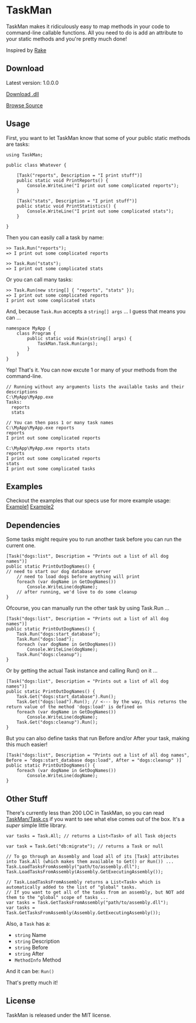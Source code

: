 TaskMan
=======

TaskMan makes it ridiculously easy to map methods in your code to command-line 
callable functions.  All you need to do is add an attribute to your static 
methods and you're pretty much done!

Inspired by [Rake][]

Download
--------

Latest version: 1.0.0.0

[Download .dll][]

[Browse Source][]

Usage
-----

First, you want to let TaskMan know that some of your public static methods are tasks:

    using TaskMan;

    public class Whatever {

        [Task("reports", Description = "I print stuff")]
        public static void PrintReports() {
            Console.WriteLine("I print out some complicated reports");
        }

        [Task("stats", Description = "I print stuff")]
        public static void PrintStatistics() {
            Console.WriteLine("I print out some complicated stats");
        }

    }

Then you can easily call a task by name:

    >> Task.Run("reports");
    => I print out some complicated reports

    >> Task.Run("stats");
    => I print out some complicated stats

Or you can call many tasks:

    >> Task.Run(new string[] { "reports", "stats" });
    => I print out some complicated reports
    I print out some complicated stats

And, because `Task.Run` accepts a `string[] args` ... I guess that means you can ...

    namespace MyApp {
        class Program {
            public static void Main(string[] args) {
                TaskMan.Task.Run(args);
            }
        }
    }

Yep!  That's it.  You can now excute 1 or many of your methods from the command-line.

    // Running without any arguments lists the available tasks and their descriptions
    C:\MyApp\MyApp.exe
    Tasks:
      reports
      stats

    // You can then pass 1 or many task names
    C:\MyApp\MyApp.exe reports
    reports
    I print out some complicated reports

    C:\MyApp\MyApp.exe reports stats
    reports
    I print out some complicated reports
    stats
    I print out some complicated tasks

Examples
--------

Checkout the examples that our specs use for more example usage:
[Example1][]
[Example2][]

Dependencies
------------

Some tasks might require you to run another task before you can run the current one.

    [Task("dogs:list", Description = "Prints out a list of all dog names")]
    public static PrintOutDogNames() {
	// need to start our dog database server
        // need to load dogs before anything will print
        foreach (var dogName in GetDogNames())
            Console.WriteLine(dogName);
        // after running, we'd love to do some cleanup
    }

Ofcourse, you can manually run the other task by using Task.Run ...

    [Task("dogs:list", Description = "Prints out a list of all dog names")]
    public static PrintOutDogNames() {
        Task.Run("dogs:start_database");
        Task.Run("dogs:load");
        foreach (var dogName in GetDogNames())
            Console.WriteLine(dogName);
        Task.Run("dogs:cleanup");
    }

Or by getting the actual Task instance and calling Run() on it ...

    [Task("dogs:list", Description = "Prints out a list of all dog names")]
    public static PrintOutDogNames() {
        Task.Get("dogs:start_database").Run();
        Task.Get("dogs:load").Run(); // <--- by the way, this returns the return value of the method 'dogs:load' is defined on
        foreach (var dogName in GetDogNames())
            Console.WriteLine(dogName);
        Task.Get("dogs:cleanup").Run();
    }

But you can also define tasks that run Before and/or After your task, making this much easier!

    [Task("dogs:list", Description = "Prints out a list of all dog names", Before = "dogs:start_database dogs:load", After = "dogs:cleanup" )]
    public static PrintOutDogNames() {
        foreach (var dogName in GetDogNames())
            Console.WriteLine(dogName);
    }

Other Stuff
-----------

There's currently less than 200 LOC in TaskMan, so you can read [TaskMan/Task.cs][task] if you want to see what else comes out of the box.  It's a *super* simple little library.

    var tasks = Task.All; // returns a List<Task> of all Task objects

    var task = Task.Get("db:migrate"); // returns a Task or null

    // To go through an Assembly and load all of its [Task] attributes into Task.All (which makes them available to Get() or Run()) ...
    Task.LoadTasksFromAssembly("path/to/assembly.dll");
    Task.LoadTasksFromAssembly(Assembly.GetExecutingAssembly());
    
    // Task.LoadTasksFromAssembly returns a List<Task> which is automatically added to the list of "global" tasks.
    // If you want to get all of the tasks from an assembly, but NOT add them to the "global" scope of tasks ...
    var tasks = Task.GetTasksFromAssembly("path/to/assembly.dll");
    var tasks = Task.GetTasksFromAssembly(Assembly.GetExecutingAssembly());

Also, a `Task` has a:

 * `string` Name
 * `string` Description
 * `string` Before
 * `string` After
 * `MethodInfo` Method

And it can be: `Run()`

That's pretty much it!

License
-------

TaskMan is released under the MIT license.

[rake]:          http://rake.rubyforge.org
[Download .dll]: http://github.com/remi/TaskMan/raw/1.0.0.0/TaskMan/bin/Release/TaskMan.dll
[Browse Source]: http://github.com/remi/TaskMan/tree/1.0.0.0
[Example1]:      http://github.com/remi/TaskMan/blob/master/ExampleAssembly1/Tasks.cs
[Example2]:      http://github.com/remi/TaskMan/blob/master/ExampleAssembly2/Tasks.cs
[task]:          https://github.com/remi/TaskMan/blob/master/TaskMan/Task.cs
